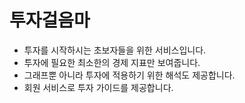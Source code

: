 # 투자걸음마
- 투자를 시작하시는 초보자들을 위한 서비스입니다.
- 투자에 필요한 최소한의 경제 지표만 보여줍니다.
- 그래프뿐 아니라 투자에 적용하기 위한 해석도 제공합니다.
- 회원 서비스로 투자 가이드를 제공합니다.

